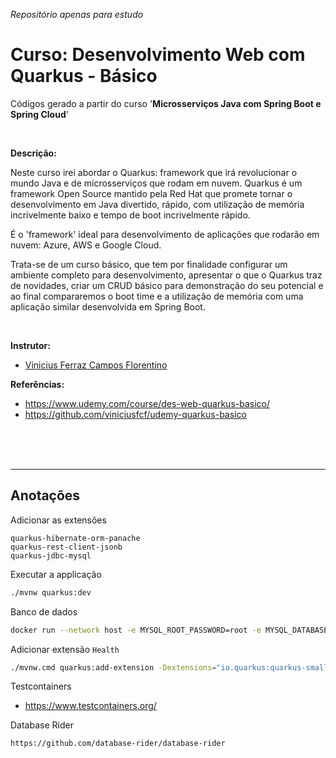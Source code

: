 _Repositório apenas para estudo_

# Curso: Desenvolvimento Web com Quarkus - Básico

Códigos gerado a partir do curso '**Microsserviços Java com Spring Boot e Spring Cloud**'

<br>

**Descrição:**

Neste curso irei abordar o Quarkus: framework que irá revolucionar o mundo Java e de microsserviços que rodam em nuvem. Quarkus é um framework Open Source mantido pela Red Hat que promete tornar o desenvolvimento em Java divertido, rápido, com utilização de memória incrivelmente baixo e tempo de boot incrivelmente rápido.

É o 'framework' ideal para desenvolvimento de aplicações que rodarão em nuvem: Azure, AWS e Google Cloud.

Trata-se de um curso básico, que tem por finalidade configurar um ambiente completo para desenvolvimento, apresentar o que o Quarkus traz de novidades, criar um CRUD básico para demonstração do seu potencial e ao final compararemos o boot time e a utilização de memória com uma aplicação similar desenvolvida em Spring Boot.

<br>

**Instrutor:**

- [Vinicius Ferraz Campos Florentino](https://www.udemy.com/user/vinicius-florentino/)

**Referências:**

- https://www.udemy.com/course/des-web-quarkus-basico/
- https://github.com/viniciusfcf/udemy-quarkus-basico

<br>
<br>
<br>

---

## Anotações

Adicionar as extensões

```
quarkus-hibernate-orm-panache
quarkus-rest-client-jsonb
quarkus-jdbc-mysql
```

Executar a applicação

```bash
./mvnw quarkus:dev
```

Banco de dados

```bash
docker run --network host -e MYSQL_ROOT_PASSWORD=root -e MYSQL_DATABASE=teste -d --rm mysql:8.0.19
```

Adicionar extensão `Health`

```bash
./mvnw.cmd quarkus:add-extension -Dextensions="io.quarkus:quarkus-smallrye-health"
```

Testcontainers

- https://www.testcontainers.org/


Database Rider

```
https://github.com/database-rider/database-rider
```